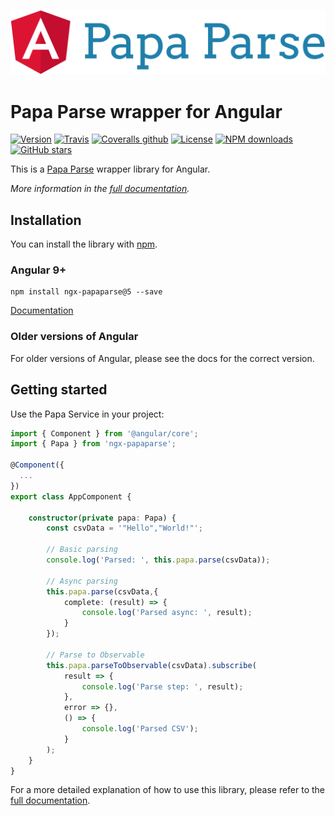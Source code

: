 ![Logo](https://raw.githubusercontent.com/alberthaff/ngx-papaparse/master/assets/ngx-papaparse.svg?sanitize=true)

# Papa Parse wrapper for Angular

[![Version](https://img.shields.io/npm/v/ngx-papaparse.svg?style=flat-square)](https://www.npmjs.com/package/ngx-papaparse)
[![Travis](https://img.shields.io/travis/alberthaff/ngx-papaparse/master.svg?style=flat-square)](https://travis-ci.org/alberthaff/ngx-papaparse)
[![Coveralls github](https://img.shields.io/coveralls/github/alberthaff/ngx-papaparse.svg?style=flat-square)](https://coveralls.io/github/alberthaff/ngx-papaparse)
[![License](https://img.shields.io/npm/l/ngx-papaparse.svg?style=flat-square)](https://github.com/alberthaff/ngx-papaparse/blob/master/LICENSE.md)
[![NPM downloads](https://img.shields.io/npm/dt/ngx-papaparse.svg?style=flat-square)](https://www.npmjs.com/package/ngx-papaparse)
[![GitHub stars](https://img.shields.io/github/stars/alberthaff/ngx-papaparse.svg?label=Stars&style=flat-square)](https://github.com/alberthaff/ngx-papaparse)

This is a [Papa Parse](https://github.com/mholt/PapaParse) wrapper library for Angular.

<i>More information in the [full documentation](https://alberthaff.dk/projects/ngx-papaparse/docs/v5).</i>

## Installation
You can install the library with [npm](https://npmjs.com).

### Angular 9+

    npm install ngx-papaparse@5 --save
    
[Documentation](https://alberthaff.dk/projects/ngx-papaparse/docs/v5)


### Older versions of Angular

For older versions of Angular, please see the docs for the correct version.

## Getting started

Use the Papa Service in your project:

```typescript
import { Component } from '@angular/core';
import { Papa } from 'ngx-papaparse';

@Component({
  ...
})
export class AppComponent {

    constructor(private papa: Papa) {
        const csvData = '"Hello","World!"';
        
        // Basic parsing
        console.log('Parsed: ', this.papa.parse(csvData));

        // Async parsing
        this.papa.parse(csvData,{
            complete: (result) => {
                console.log('Parsed async: ', result);
            }
        });

        // Parse to Observable
        this.papa.parseToObservable(csvData).subscribe(
            result => {
                console.log('Parse step: ', result);
            },
            error => {},
            () => {
                console.log('Parsed CSV');
            }
        );
    }
}
```


For a more detailed explanation of how to use this library, please refer to the [full documentation](https://alberthaff.dk/projects/ngx-papaparse/docs/v5). 

